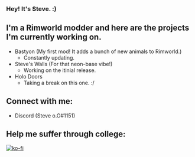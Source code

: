 ### Hey! It's Steve. :)

## I'm a Rimworld modder and here are the projects I'm currently working on.

- Bastyon (My first mod! It adds a bunch of new animals to Rimworld.)
     - Constantly updating.
- Steve's Walls (For that neon-base vibe!)
     - Working on the itinial release.
- Holo Doors
     - Taking a break on this one. :/

## Connect with me:

- Discord (Steve o.O#1151)

## Help me suffer through college:

[![ko-fi](https://ko-fi.com/img/githubbutton_sm.svg)](https://ko-fi.com/B0B84LOQ1)
